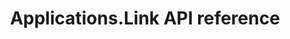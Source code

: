 ---
type: docs
title: "Applications.Link API reference"
linkTitle: "Applications.Link"
description: "Detailed reference documentation on the Applications.Link API"
---